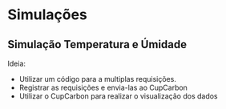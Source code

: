 # Simulações

## Simulação Temperatura e Úmidade

Ideia:
- Utilizar um código para a multiplas requisições.
- Registrar as requisições e envia-las ao CupCarbon
- Utilizar o CupCarbon para realizar o visualização dos dados

